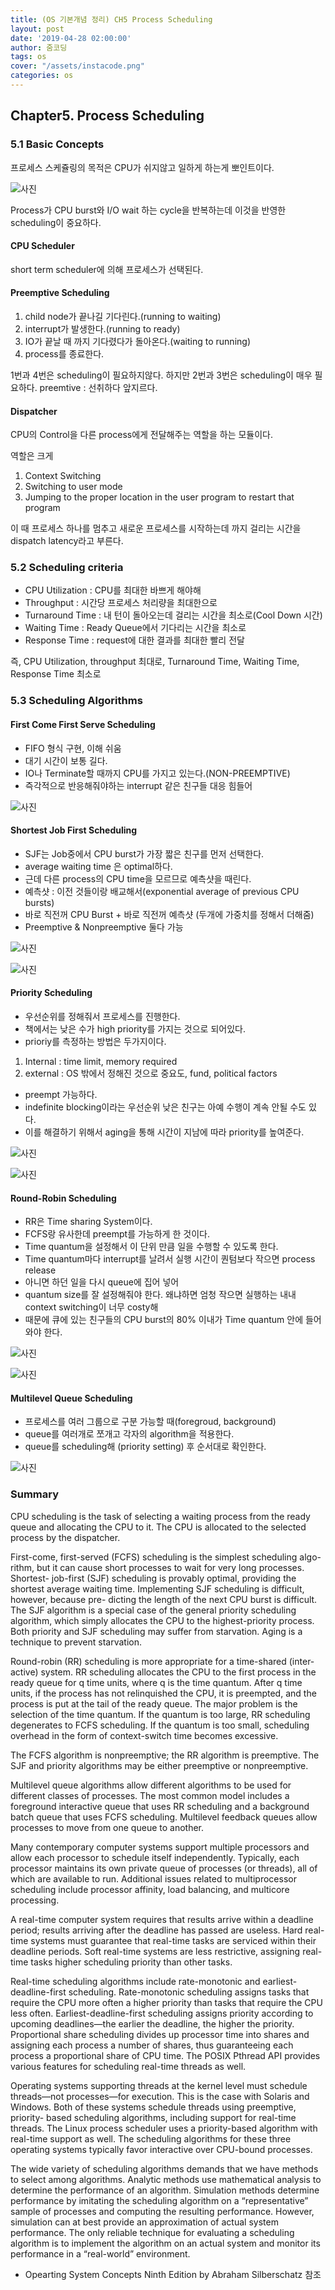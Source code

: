 ```yaml
---
title: (OS 기본개념 정리) CH5 Process Scheduling
layout: post
date: '2019-04-28 02:00:00'
author: 줌코딩
tags: os
cover: "/assets/instacode.png"
categories: os
---
```


## Chapter5. Process Scheduling

### 5.1 Basic Concepts

프로세스 스케쥴링의 목적은 CPU가 쉬지않고 일하게 하는게 뽀인트이다.

![사진](https://raw.githubusercontent.com/zoomKoding/zoomKoding.github.io/source/assets/_posts/os5-1.png)

Process가 CPU burst와 I/O wait 하는 cycle을 반복하는데 이것을 반영한 scheduling이 중요하다.

#### CPU Scheduler

short term scheduler에 의해 프로세스가 선택된다.

#### Preemptive Scheduling

1. child node가 끝나길 기다린다.(running to waiting)
2. interrupt가 발생한다.(running to ready)
3. IO가 끝날 때 까지 기다렸다가 돌아온다.(waiting to running)
4. process를 종료한다.

1번과 4번은 scheduling이 필요하지않다.
하지만 2번과 3번은 scheduling이 매우 필요하다. preemtive : 선취하다 앞지르다.

#### Dispatcher 

CPU의 Control을 다른 process에게 전달해주는 역할을 하는 모듈이다. 

역할은 크게

1. Context Switching
2. Switching to user mode
3. Jumping to the proper location in the user program to restart that program

이 때 프로세스 하나를 멈추고 새로운 프로세스를 시작하는데 까지 걸리는 시간을 dispatch latency라고 부른다.

### 5.2 Scheduling criteria

- CPU Utilization : CPU를 최대한 바쁘게 해야해
- Throughput : 시간당 프로세스 처리량을 최대한으로
- Turnaround Time : 내 턴이 돌아오는데 걸리는 시간을 최소로(Cool Down 시간)
- Waiting Time : Ready Queue에서 기다리는 시간을 최소로
- Response Time : request에 대한 결과를 최대한 빨리 전달

즉, CPU Utilization, throughput 최대로, Turnaround Time, Waiting Time, Response Time 최소로


### 5.3 Scheduling Algorithms

#### First Come First Serve Scheduling

- FIFO 형식 구현, 이해 쉬움
- 대기 시간이 보통 길다. 
- IO나 Terminate할 때까지 CPU를 가지고 있는다.(NON-PREEMPTIVE)
- 즉각적으로 반응해줘야하는 interrupt 같은 친구들 대응 힘들어

![사진](https://raw.githubusercontent.com/zoomKoding/zoomKoding.github.io/source/assets/_posts/os5-2.png)

#### Shortest Job First Scheduling

- SJF는 Job중에서 CPU burst가 가장 짧은 친구를 먼저 선택한다.
- average waiting time 은 optimal하다.
- 근데 다른 process의 CPU time을 모르므로 예측샷을 때린다.
- 예측샷 : 이전 것들이랑 배교해서(exponential average of previous CPU bursts)
- 바로 직전꺼 CPU Burst + 바로 직전꺼 예측샷 (두개에 가중치를 정해서 더해줌)
- Preemptive & Nonpreemptive 둘다 가능

![사진](https://raw.githubusercontent.com/zoomKoding/zoomKoding.github.io/source/assets/_posts/os5-3.png)

![사진](https://raw.githubusercontent.com/zoomKoding/zoomKoding.github.io/source/assets/_posts/os5-4.png)

#### Priority Scheduling

- 우선순위를 정해줘서 프로세스를 진행한다.
- 책에서는 낮은 수가 high priority를 가지는 것으로 되어있다.
- prioriy를 측정하는 방법은 두가지이다. 

1. Internal : time limit, memory required
2. external : OS 밖에서 정해진 것으로 중요도, fund, political factors

- preempt 가능하다.
- indefinite blocking이라는 우선순위 낮은 친구는 아예 수행이 계속 안될 수도 있다.
- 이를 해결하기 위해서 aging을 통해 시간이 지남에 따라 priority를 높여준다.

![사진](https://raw.githubusercontent.com/zoomKoding/zoomKoding.github.io/source/assets/_posts/os5-5.png)

![사진](https://raw.githubusercontent.com/zoomKoding/zoomKoding.github.io/source/assets/_posts/os5-6.png)

#### Round-Robin Scheduling

- RR은 Time sharing System이다.
- FCFS랑 유사한데 preempt를 가능하게 한 것이다.
- Time quantum을 설정해서 이 단위 만큼 일을 수행할 수 있도록 한다. 
- Time quantum마다 interrupt를 날려서 실행 시간이 퀀텀보다 작으면 process release
- 아니면 하던 일을 다시 queue에 집어 넣어
- quantum size를 잘 설정해줘야 한다. 왜냐하면 엄청 작으면 실행하는 내내 context switching이 너무 costy해
- 때문에 큐에 있는 친구들의 CPU burst의 80% 이내가 Time quantum 안에 들어와야 한다.

![사진](https://raw.githubusercontent.com/zoomKoding/zoomKoding.github.io/source/assets/_posts/os5-7.png)

![사진](https://raw.githubusercontent.com/zoomKoding/zoomKoding.github.io/source/assets/_posts/os5-8.png)

#### Multilevel Queue Scheduling

- 프로세스를 여러 그룹으로 구분 가능할 때(foregroud, background)
- queue를 여러개로 쪼개고 각자의 algorithm을 적용한다.
- queue를 scheduling해 (priority setting) 후 순서대로 확인한다.

![사진](https://raw.githubusercontent.com/zoomKoding/zoomKoding.github.io/source/assets/_posts/os5-9.png)

### Summary

CPU scheduling is the task of selecting a waiting process from the ready queue and allocating the CPU to it. The CPU is allocated to the selected process by the dispatcher.

First-come, first-served (FCFS) scheduling is the simplest scheduling algo- rithm, but it can cause short processes to wait for very long processes. Shortest- job-first (SJF) scheduling is provably optimal, providing the shortest average waiting time. Implementing SJF scheduling is difficult, however, because pre- dicting the length of the next CPU burst is difficult. The SJF algorithm is a special case of the general priority scheduling algorithm, which simply allocates the CPU to the highest-priority process. Both priority and SJF scheduling may suffer from starvation. Aging is a technique to prevent starvation.

Round-robin (RR) scheduling is more appropriate for a time-shared (inter- active) system. RR scheduling allocates the CPU to the first process in the ready queue for q time units, where q is the time quantum. After q time units, if the process has not relinquished the CPU, it is preempted, and the process is put at the tail of the ready queue. The major problem is the selection of the time quantum. If the quantum is too large, RR scheduling degenerates to FCFS scheduling. If the quantum is too small, scheduling overhead in the form of context-switch time becomes excessive.

The FCFS algorithm is nonpreemptive; the RR algorithm is preemptive. The SJF and priority algorithms may be either preemptive or nonpreemptive.

Multilevel queue algorithms allow different algorithms to be used for different classes of processes. The most common model includes a foreground interactive queue that uses RR scheduling and a background batch queue that uses FCFS scheduling. Multilevel feedback queues allow processes to move from one queue to another.

Many contemporary computer systems support multiple processors and allow each processor to schedule itself independently. Typically, each processor maintains its own private queue of processes (or threads), all of which are available to run. Additional issues related to multiprocessor scheduling include processor affinity, load balancing, and multicore processing.

A real-time computer system requires that results arrive within a deadline period; results arriving after the deadline has passed are useless. Hard real-time systems must guarantee that real-time tasks are serviced within their deadline periods. Soft real-time systems are less restrictive, assigning real-time tasks higher scheduling priority than other tasks.

Real-time scheduling algorithms include rate-monotonic and earliest- deadline-first scheduling. Rate-monotonic scheduling assigns tasks that require the CPU more often a higher priority than tasks that require the CPU less often. Earliest-deadline-first scheduling assigns priority according to upcoming deadlines—the earlier the deadline, the higher the priority. Proportional share scheduling divides up processor time into shares and assigning each process a number of shares, thus guaranteeing each process a proportional share of CPU time. The POSIX Pthread API provides various features for scheduling real-time threads as well.

Operating systems supporting threads at the kernel level must schedule threads—not processes—for execution. This is the case with Solaris and Windows. Both of these systems schedule threads using preemptive, priority- based scheduling algorithms, including support for real-time threads. The Linux process scheduler uses a priority-based algorithm with real-time support as well. The scheduling algorithms for these three operating systems typically favor interactive over CPU-bound processes.

The wide variety of scheduling algorithms demands that we have methods to select among algorithms. Analytic methods use mathematical analysis to determine the performance of an algorithm. Simulation methods determine performance by imitating the scheduling algorithm on a “representative” sample of processes and computing the resulting performance. However, simulation can at best provide an approximation of actual system performance. The only reliable technique for evaluating a scheduling algorithm is to implement the algorithm on an actual system and monitor its performance in a “real-world” environment.


- Opearting System Concepts Ninth Edition by Abraham Silberschatz 참조
